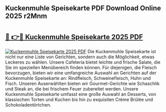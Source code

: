 ## Kuckenmuhle Speisekarte PDF Download Online 2025 r2Mnm

# <h2><a href="http://gc8gve.nevu.top/?p=Kuckenmuhle+Speisekarte">🔗 👉🔴 Kuckenmuhle Speisekarte 2025 PDF</a></h2>

[![Kuckenmuhle Speisekarte 2025 PDF](https://i.imgur.com/dBaPXMq.png)](http://gc8gve.nevu.top/?p=Kuckenmuhle+Speisekarte)
Die Kuckenmuhle Speisekarte ist nicht nur eine Liste von Gerichten, sondern auch die Möglichkeit, etwas Leckeres zu wählen. Unsere Cafeteria bietet leichte und frische Salate, die Sie im speziellen Menübereich finden können. Für diejenigen, die Fleisch bevorzugen, bieten wir eine umfangreiche Auswahl an Gerichten auf der Kuckenmuhle Speisekarte an: Rindfleisch, Schweinefleisch, Huhn und Fisch. Unseren Auserwählten bieten wir Gourmet-Gerichte wie Schaschlik und Steak an, die bei frischem Feuer zubereitet werden. Unsere Kuckenmuhle Speisekarte umfasst eine große Auswahl an Desserts, von klassischen Torten und Kuchen bis hin zu exquisiten Crème Brûlée und Schokoladentörtchen.

